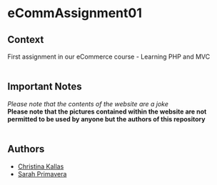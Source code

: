 # eCommAssignment01
## Context
First assignment in our eCommerce course - Learning PHP and MVC <br><br>

## Important Notes
*Please note that the contents of the website are a joke* <br>
**Please note that the pictures contained within the website are not permitted to be used by anyone but the authors of this repository** <br><br>

## Authors
- [Christina Kallas](https://github.com/ChristinaKs)
- [Sarah Primavera](https://github.com/sarahprimavera)
